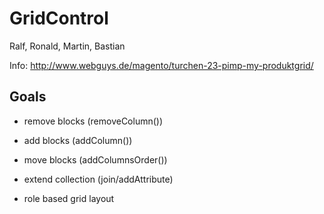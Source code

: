 GridControl
===========

Ralf, Ronald, Martin, Bastian

Info:
http://www.webguys.de/magento/turchen-23-pimp-my-produktgrid/

Goals
-----

- remove blocks (removeColumn())
- add blocks (addColumn())
- move blocks (addColumnsOrder())

- extend collection (join/addAttribute)

- role based grid layout
